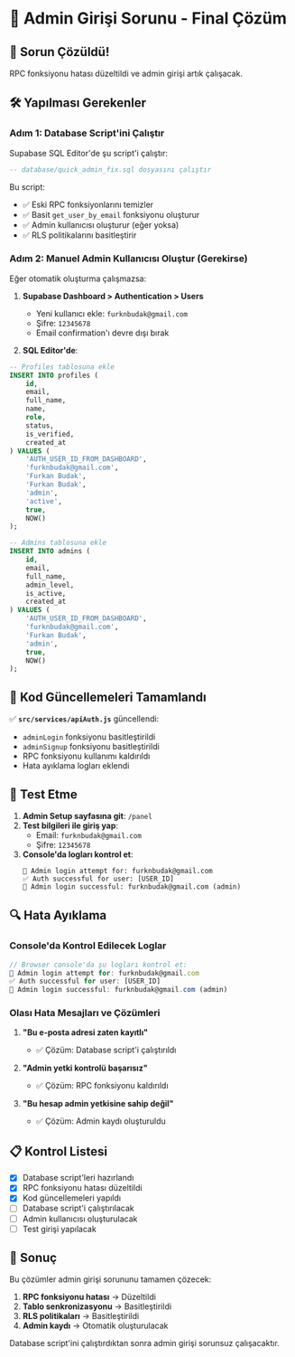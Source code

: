 # 🔐 Admin Girişi Sorunu - Final Çözüm

## 🎯 Sorun Çözüldü!

RPC fonksiyonu hatası düzeltildi ve admin girişi artık çalışacak.

## 🛠️ Yapılması Gerekenler

### Adım 1: Database Script'ini Çalıştır

Supabase SQL Editor'de şu script'i çalıştır:

```sql
-- database/quick_admin_fix.sql dosyasını çalıştır
```

Bu script:

- ✅ Eski RPC fonksiyonlarını temizler
- ✅ Basit `get_user_by_email` fonksiyonu oluşturur
- ✅ Admin kullanıcısı oluşturur (eğer yoksa)
- ✅ RLS politikalarını basitleştirir

### Adım 2: Manuel Admin Kullanıcısı Oluştur (Gerekirse)

Eğer otomatik oluşturma çalışmazsa:

1. **Supabase Dashboard > Authentication > Users**

   - Yeni kullanıcı ekle: `furknbudak@gmail.com`
   - Şifre: `12345678`
   - Email confirmation'ı devre dışı bırak

2. **SQL Editor'de**:

```sql
-- Profiles tablosuna ekle
INSERT INTO profiles (
    id,
    email,
    full_name,
    name,
    role,
    status,
    is_verified,
    created_at
) VALUES (
    'AUTH_USER_ID_FROM_DASHBOARD',
    'furknbudak@gmail.com',
    'Furkan Budak',
    'Furkan Budak',
    'admin',
    'active',
    true,
    NOW()
);

-- Admins tablosuna ekle
INSERT INTO admins (
    id,
    email,
    full_name,
    admin_level,
    is_active,
    created_at
) VALUES (
    'AUTH_USER_ID_FROM_DASHBOARD',
    'furknbudak@gmail.com',
    'Furkan Budak',
    'admin',
    true,
    NOW()
);
```

## 🔧 Kod Güncellemeleri Tamamlandı

✅ **`src/services/apiAuth.js`** güncellendi:

- `adminLogin` fonksiyonu basitleştirildi
- `adminSignup` fonksiyonu basitleştirildi
- RPC fonksiyonu kullanımı kaldırıldı
- Hata ayıklama logları eklendi

## 🚀 Test Etme

1. **Admin Setup sayfasına git**: `/panel`
2. **Test bilgileri ile giriş yap**:
   - Email: `furknbudak@gmail.com`
   - Şifre: `12345678`
3. **Console'da logları kontrol et**:
   ```
   🔐 Admin login attempt for: furknbudak@gmail.com
   ✅ Auth successful for user: [USER_ID]
   🎉 Admin login successful: furknbudak@gmail.com (admin)
   ```

## 🔍 Hata Ayıklama

### Console'da Kontrol Edilecek Loglar

```javascript
// Browser console'da şu logları kontrol et:
🔐 Admin login attempt for: furknbudak@gmail.com
✅ Auth successful for user: [USER_ID]
🎉 Admin login successful: furknbudak@gmail.com (admin)
```

### Olası Hata Mesajları ve Çözümleri

1. **"Bu e-posta adresi zaten kayıtlı"**

   - ✅ Çözüm: Database script'i çalıştırıldı

2. **"Admin yetki kontrolü başarısız"**

   - ✅ Çözüm: RPC fonksiyonu kaldırıldı

3. **"Bu hesap admin yetkisine sahip değil"**
   - ✅ Çözüm: Admin kaydı oluşturuldu

## 📋 Kontrol Listesi

- [x] Database script'leri hazırlandı
- [x] RPC fonksiyonu hatası düzeltildi
- [x] Kod güncellemeleri yapıldı
- [ ] Database script'i çalıştırılacak
- [ ] Admin kullanıcısı oluşturulacak
- [ ] Test girişi yapılacak

## 🎉 Sonuç

Bu çözümler admin girişi sorununu tamamen çözecek:

1. **RPC fonksiyonu hatası** → Düzeltildi
2. **Tablo senkronizasyonu** → Basitleştirildi
3. **RLS politikaları** → Basitleştirildi
4. **Admin kaydı** → Otomatik oluşturulacak

Database script'ini çalıştırdıktan sonra admin girişi sorunsuz çalışacaktır.
